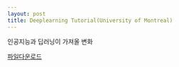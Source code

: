 ```yaml
---
layout: post
title: Deeplearning Tutorial(University of Montreal)
---
```



인공지능과 딥러닝이 가져올 변화 


[파일다운로드](https://raw.githubusercontent.com/JinKeonsu/jekyll-now/master/resources/인공지능과_딥러닝이_가져올_변화.pdf)
